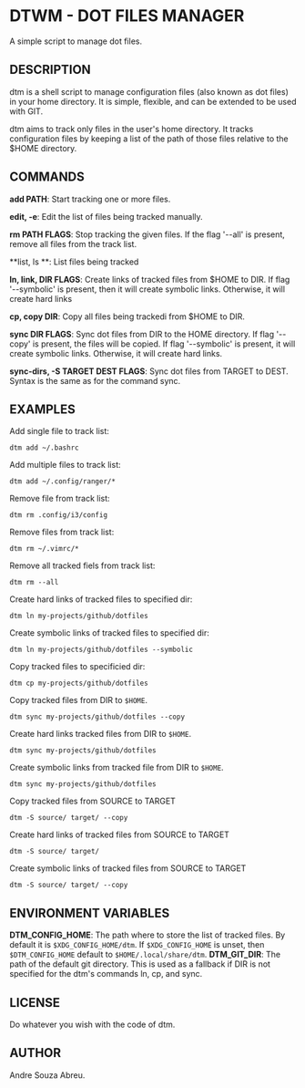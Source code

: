 # DTWM - DOT FILES MANAGER

A simple script to manage dot files.

## DESCRIPTION

dtm is a shell script to manage configuration files (also known as dot files) in your home directory. It is simple, flexible, and can be extended to be used with GIT.

dtm aims to track only files in the user's home directory. It tracks configuration files by keeping a list of the path of those files relative to the $HOME directory.

## COMMANDS

**add PATH**: Start tracking one or more files.

**edit, -e**: Edit the list of files being tracked manually.

**rm PATH FLAGS**: Stop tracking the given files. If the flag '--all' is present, remove all files from the track list.

**list, ls **: List files being tracked

**ln, link, DIR FLAGS**: Create links of tracked files from \$HOME to DIR. If flag '--symbolic' is present, then it will create symbolic links. Otherwise, it will create hard links

**cp, copy DIR**: Copy all files being trackedi from \$HOME to DIR.

**sync DIR FLAGS**: Sync dot files from DIR to the HOME directory. If flag '--copy' is present, the files will be copied. If flag '--symbolic' is present, it will create symbolic links. Otherwise, it will create hard links.

**sync-dirs, -S TARGET DEST FLAGS**: Sync dot files from TARGET to DEST. Syntax is the same as for the command sync. 

## EXAMPLES

Add single file to track list:

```
dtm add ~/.bashrc
```

Add multiple files to track list:

```
dtm add ~/.config/ranger/*
```

Remove file from track list:

```
dtm rm .config/i3/config
```

Remove files from track list:

```
dtm rm ~/.vimrc/*
```

Remove all tracked fiels from track list:

```
dtm rm --all
```

Create hard links of tracked files to specified dir:

```
dtm ln my-projects/github/dotfiles
```

Create symbolic links of tracked files to specified dir:

```
dtm ln my-projects/github/dotfiles --symbolic
```

Copy tracked files to specificied dir:

```
dtm cp my-projects/github/dotfiles
```

Copy tracked files from DIR to `$HOME`.

```
dtm sync my-projects/github/dotfiles --copy
```

Create hard links tracked files from DIR to `$HOME`.

```
dtm sync my-projects/github/dotfiles 
```

Create symbolic links from tracked file from DIR to `$HOME`.

```
dtm sync my-projects/github/dotfiles 
```

Copy tracked files from SOURCE to TARGET

```
dtm -S source/ target/ --copy 
```

Create hard links of tracked files from SOURCE to TARGET

```
dtm -S source/ target/
```

Create symbolic links of tracked files from SOURCE to TARGET

```
dtm -S source/ target/ --copy 
```

## ENVIRONMENT VARIABLES

**DTM_CONFIG_HOME**: The path where to store the list of tracked files. By default it is `$XDG_CONFIG_HOME/dtm`. If `$XDG_CONFIG_HOME` is unset, then `$DTM_CONFIG_HOME` default to `$HOME/.local/share/dtm`.
**DTM_GIT_DIR**: The path of the default git directory. This is used as a fallback if DIR is not specified for the dtm's commands ln, cp, and sync.

## LICENSE

Do whatever you wish with the code of dtm.

## AUTHOR

Andre Souza Abreu.
